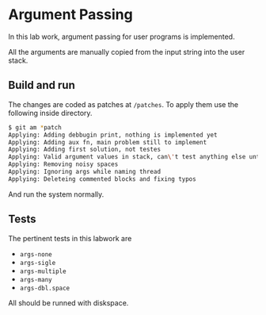 # Argument Passing

In this lab work, argument passing for user programs is implemented.

All the arguments are manually copied from the input string into the user stack.

## Build and run

The changes are coded as patches at `/patches`. To apply them use the following
inside directory.

```bash
$ git am *patch
Applying: Adding debbugin print, nothing is implemented yet
Applying: Adding aux fn, main problem still to implement
Applying: Adding first solution, not testes
Applying: Valid argument values in stack, can\'t test anything else until filename is split into words
Applying: Removing noisy spaces
Applying: Ignoring args while naming thread
Applying: Deleteing commented blocks and fixing typos
```

 And run the system normally.

## Tests

The pertinent tests in this labwork are

* `args-none`
* `args-sigle`
* `args-multiple`
* `args-many`
* `args-dbl.space`

All should be runned with diskspace.
